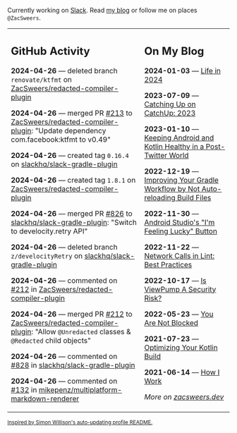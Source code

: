 Currently working on [Slack](https://slack.com/). Read [my blog](https://zacsweers.dev/) or follow me on places `@ZacSweers`.

<table><tr><td valign="top" width="60%">

## GitHub Activity
<!-- githubActivity starts -->
**2024-04-26** — deleted branch `renovate/ktfmt` on [ZacSweers/redacted-compiler-plugin](https://github.com/ZacSweers/redacted-compiler-plugin)

**2024-04-26** — merged PR [#213](https://github.com/ZacSweers/redacted-compiler-plugin/pull/213) to [ZacSweers/redacted-compiler-plugin](https://github.com/ZacSweers/redacted-compiler-plugin): "Update dependency com.facebook:ktfmt to v0.49"

**2024-04-26** — created tag `0.16.4` on [slackhq/slack-gradle-plugin](https://github.com/slackhq/slack-gradle-plugin)

**2024-04-26** — created tag `1.8.1` on [ZacSweers/redacted-compiler-plugin](https://github.com/ZacSweers/redacted-compiler-plugin)

**2024-04-26** — merged PR [#826](https://github.com/slackhq/slack-gradle-plugin/pull/826) to [slackhq/slack-gradle-plugin](https://github.com/slackhq/slack-gradle-plugin): "Switch to develocity.retry API"

**2024-04-26** — deleted branch `z/develocityRetry` on [slackhq/slack-gradle-plugin](https://github.com/slackhq/slack-gradle-plugin)

**2024-04-26** — commented on [#212](https://github.com/ZacSweers/redacted-compiler-plugin/pull/212#issuecomment-2080001336) in [ZacSweers/redacted-compiler-plugin](https://github.com/ZacSweers/redacted-compiler-plugin)

**2024-04-26** — merged PR [#212](https://github.com/ZacSweers/redacted-compiler-plugin/pull/212) to [ZacSweers/redacted-compiler-plugin](https://github.com/ZacSweers/redacted-compiler-plugin): "Allow `@Unredacted` classes & `@Redacted` child objects"

**2024-04-26** — commented on [#828](https://github.com/slackhq/slack-gradle-plugin/pull/828#issuecomment-2079944423) in [slackhq/slack-gradle-plugin](https://github.com/slackhq/slack-gradle-plugin)

**2024-04-26** — commented on [#132](https://github.com/mikepenz/multiplatform-markdown-renderer/issues/132#issuecomment-2079941711) in [mikepenz/multiplatform-markdown-renderer](https://github.com/mikepenz/multiplatform-markdown-renderer)
<!-- githubActivity ends -->
</td><td valign="top" width="40%">

## On My Blog
<!-- blog starts -->
**2024-01-03** — [Life in 2024](https://www.zacsweers.dev/life-in-2024/)

**2023-07-09** — [Catching Up on CatchUp: 2023](https://www.zacsweers.dev/catching-up-on-catchup-2023/)

**2023-01-10** — [Keeping Android and Kotlin Healthy in a Post-Twitter World](https://www.zacsweers.dev/keeping-android-healthy/)

**2022-12-19** — [Improving Your Gradle Workflow by Not Auto-reloading Build Files](https://www.zacsweers.dev/improving-your-workflow-by-not-auto-reloading-build-files/)

**2022-11-30** — [Android Studio's "I'm Feeling Lucky" Button](https://www.zacsweers.dev/android-studios-im-feeling-lucky-button/)

**2022-11-22** — [Network Calls in Lint: Best Practices](https://www.zacsweers.dev/network-calls-in-lint-best-practices/)

**2022-10-17** — [Is ViewPump A Security Risk?](https://www.zacsweers.dev/is-viewpump-a-security-risk/)

**2022-05-23** — [You Are Not Blocked](https://www.zacsweers.dev/you-are-not-blocked/)

**2021-07-23** — [Optimizing Your Kotlin Build](https://www.zacsweers.dev/optimizing-your-kotlin-build/)

**2021-06-14** — [How I Work](https://www.zacsweers.dev/how-i-work/)
<!-- blog ends -->
_More on [zacsweers.dev](https://zacsweers.dev/)_
</td></tr></table>

<sub><a href="https://simonwillison.net/2020/Jul/10/self-updating-profile-readme/">Inspired by Simon Willison's auto-updating profile README.</a></sub>
